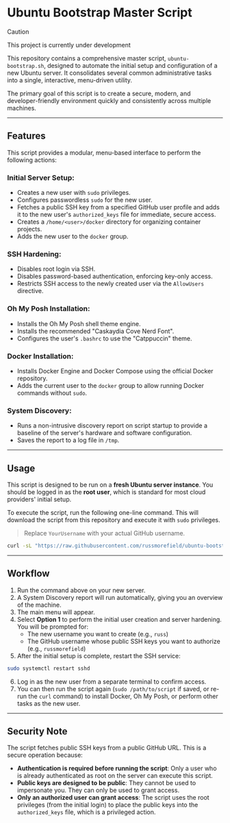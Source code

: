 # Ubuntu Bootstrap Master Script

> [!CAUTION]
> This project is currently under development

This repository contains a comprehensive master script, `ubuntu-bootstrap.sh`, designed to automate the initial setup and configuration of a new Ubuntu server. It consolidates several common administrative tasks into a single, interactive, menu-driven utility.

The primary goal of this script is to create a secure, modern, and developer-friendly environment quickly and consistently across multiple machines.

---

## Features

This script provides a modular, menu-based interface to perform the following actions:

### Initial Server Setup:

- Creates a new user with `sudo` privileges.
- Configures passwordless `sudo` for the new user.
- Fetches a public SSH key from a specified GitHub user profile and adds it to the new user's `authorized_keys` file for immediate, secure access.
- Creates a `/home/<user>/docker` directory for organizing container projects.
- Adds the new user to the `docker` group.

### SSH Hardening:

- Disables root login via SSH.
- Disables password-based authentication, enforcing key-only access.
- Restricts SSH access to the newly created user via the `AllowUsers` directive.

### Oh My Posh Installation:

- Installs the Oh My Posh shell theme engine.
- Installs the recommended "Caskaydia Cove Nerd Font".
- Configures the user's `.bashrc` to use the "Catppuccin" theme.

### Docker Installation:

- Installs Docker Engine and Docker Compose using the official Docker repository.
- Adds the current user to the `docker` group to allow running Docker commands without `sudo`.

### System Discovery:

- Runs a non-intrusive discovery report on script startup to provide a baseline of the server's hardware and software configuration.
- Saves the report to a log file in `/tmp`.

---

## Usage

This script is designed to be run on a **fresh Ubuntu server instance**. You should be logged in as the **root user**, which is standard for most cloud providers' initial setup.

To execute the script, run the following one-line command. This will download the script from this repository and execute it with `sudo` privileges.

> Replace `YourUsername` with your actual GitHub username.

```bash
curl -sL "https://raw.githubusercontent.com/russmorefield/ubuntu-bootstrap/main/ubuntu-bootstrap.sh" | sudo bash
```

---

## Workflow

1. Run the command above on your new server.
2. A System Discovery report will run automatically, giving you an overview of the machine.
3. The main menu will appear.
4. Select **Option 1** to perform the initial user creation and server hardening. You will be prompted for:
   - The new username you want to create (e.g., `russ`)
   - The GitHub username whose public SSH keys you want to authorize (e.g., `russmorefield`)
5. After the initial setup is complete, restart the SSH service:

```bash
sudo systemctl restart sshd
```

6. Log in as the new user from a separate terminal to confirm access.
7. You can then run the script again (`sudo /path/to/script` if saved, or re-run the `curl` command) to install Docker, Oh My Posh, or perform other tasks as the new user.

---

## Security Note

The script fetches public SSH keys from a public GitHub URL. This is a secure operation because:

- **Authentication is required before running the script**: Only a user who is already authenticated as root on the server can execute this script.
- **Public keys are designed to be public**: They cannot be used to impersonate you. They can only be used to grant access.
- **Only an authorized user can grant access**: The script uses the root privileges (from the initial login) to place the public keys into the `authorized_keys` file, which is a privileged action.
